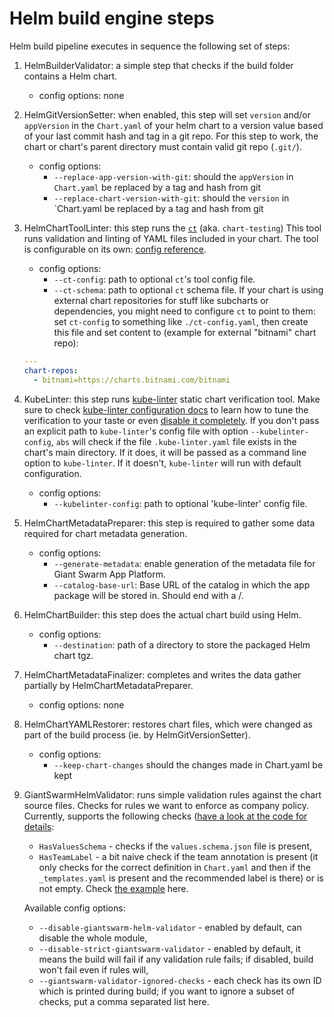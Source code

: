 # Helm build engine steps

Helm build pipeline executes in sequence the following set of steps:

1. HelmBuilderValidator: a simple step that checks if the build folder contains a Helm chart.
   - config options: none
2. HelmGitVersionSetter: when enabled, this step will set `version` and/or `appVersion` in the `Chart.yaml`
   of your helm chart to a version value based of your last commit hash and tag in a git repo. For this
   step to work, the chart or chart's parent directory must contain valid git repo (`.git/`).
   - config options:
     - `--replace-app-version-with-git`:
                        should the `appVersion` in `Chart.yaml` be replaced by a tag and hash from git
     - `--replace-chart-version-with-git`:
                        should the `version` in `Chart.yaml  be replaced by a tag and hash from git
3. HelmChartToolLinter: this step runs the [`ct`](https://github.com/helm/chart-testing) (aka. `chart-testing`)
   This tool runs validation and linting of YAML files included in your chart. The tool is configurable on its own:
   [config reference](https://github.com/helm/chart-testing#configuration).
   - config options:
     - `--ct-config`:
                        path to optional `ct`'s tool config file.
     - `--ct-schema`:
                        path to optional `ct` schema file.
   If your chart is using external chart repositories for stuff like subcharts or dependencies, you might need
   to configure `ct` to point to them: set `ct-config` to something like `./ct-config.yaml`, then create this
   file and set content to (example for external "bitnami" chart repo):

   ```yaml
   ---
   chart-repos:
     - bitnami=https://charts.bitnami.com/bitnami
   ```

4. KubeLinter: this step runs [kube-linter](https://docs.kubelinter.io/) static chart verification tool.
   Make sure to check [kube-linter configuration docs](https://docs.kubelinter.io/#/configuring-kubelinter)
   to learn how to tune the verification to your taste or even
   [disable it completely](https://docs.kubelinter.io/#/configuring-kubelinter?id=disable-all-default-checks).
   If you don't pass an explicit path to `kube-linter`'s config file with option `--kubelinter-config`,
   `abs` will check if the file `.kube-linter.yaml` file exists in the
   chart's main directory. If it does, it will be passed as a command line option to `kube-linter`. If it doesn't,
   `kube-linter` will run with default configuration.
   - config options:
     - `--kubelinter-config`: path to optional 'kube-linter' config file.
5. HelmChartMetadataPreparer: this step is required to gather some data required for chart metadata
   generation.
   - config options:
     - `--generate-metadata`: enable generation of the metadata file for Giant Swarm App Platform.
     - `--catalog-base-url`: Base URL of the catalog in which the app package will be stored in. Should end with a /.

6. HelmChartBuilder: this step does the actual chart build using Helm.
   - config options:
     - `--destination`: path of a directory to store the packaged Helm chart tgz.
7. HelmChartMetadataFinalizer: completes and writes the data gather partially by HelmChartMetadataPreparer.
   - config options: none
8. HelmChartYAMLRestorer: restores chart files, which were changed as part of the build process (ie. by
   HelmGitVersionSetter).
   - config options:
     - `--keep-chart-changes` should the changes made in Chart.yaml be kept
9. GiantSwarmHelmValidator: runs simple validation rules against the chart source files. Checks for rules we want
   to enforce as company policy.
   Currently, supports the following checks
   ([have a look at the code for details](../app_build_suite/build_steps/giant_swarm_validators/helm.py):
   - `HasValuesSchema` - checks if the `values.schema.json` file is present,
   - `HasTeamLabel` - a bit naive check if the team annotation is present (it only checks for the correct definition
     in `Chart.yaml` and then if the `_templates.yaml` is present and the recommended label is there) or is not empty. Check
     [the example](../examples/apps/hello-world-app/templates/_helpers.yaml) here.

   Available config options:
     - `--disable-giantswarm-helm-validator` - enabled by default, can disable the whole module,
     - `--disable-strict-giantswarm-validator` - enabled by default, it means the build will fail if any validation
     rule fails; if disabled, build won't fail even if rules will,
     - `--giantswarm-validator-ignored-checks` - each check has its own ID which is printed during build; if you
     want to ignore a subset of checks, put a comma separated list here.
